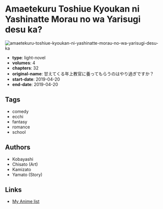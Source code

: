 # Amaetekuru Toshiue Kyoukan ni Yashinatte Morau no wa Yarisugi desu ka?

![amaetekuru-toshiue-kyoukan-ni-yashinatte-morau-no-wa-yarisugi-desu-ka](https://cdn.myanimelist.net/images/manga/2/238511.jpg)

-   **type**: light-novel
-   **volumes**: 4
-   **chapters**: 32
-   **original-name**: 甘えてくる年上教官に養ってもらうのはやり過ぎですか？
-   **start-date**: 2019-04-20
-   **end-date**: 2019-04-20

## Tags

-   comedy
-   ecchi
-   fantasy
-   romance
-   school

## Authors

-   Kobayashi
-   Chisato (Art)
-   Kamizato
-   Yamato (Story)

## Links

-   [My Anime list](https://myanimelist.net/manga/126560/Amaetekuru_Toshiue_Kyoukan_ni_Yashinatte_Morau_no_wa_Yarisugi_desu_ka)
